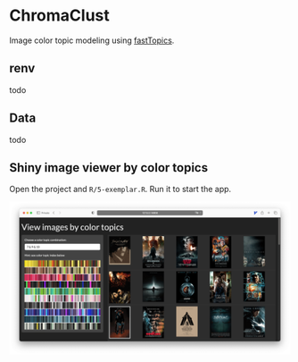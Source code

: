 # ChromaClust

Image color topic modeling using
[fastTopics](https://github.com/stephenslab/fastTopics).

## renv

todo

## Data

todo

## Shiny image viewer by color topics

Open the project and `R/5-exemplar.R`. Run it to start the app.

![Shiny app for viewing images by color topics.](images/exemplar.png)
